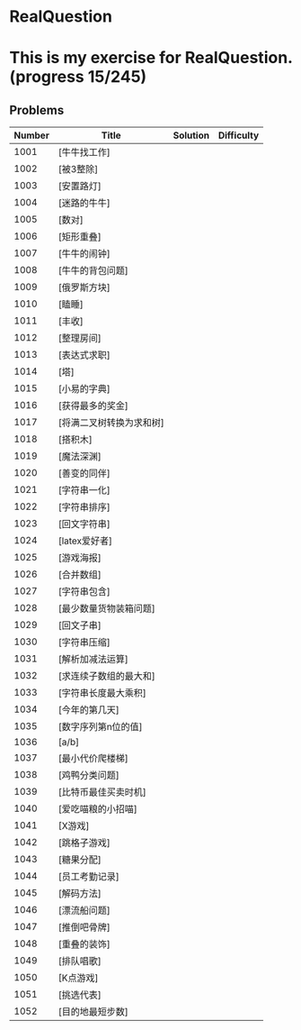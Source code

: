 RealQuestion
=====================================================
This is my exercise for RealQuestion. (progress 15/245)
=====================================================
## Problems

| Number | Title | Solution | Difficulty |
|--------|-------|----------|------------|
|1001|	 [牛牛找工作]
|1002|	 [被3整除]
|1003|	 [安置路灯] 
|1004|	 [迷路的牛牛]
|1005|	 [数对]
|1006|	 [矩形重叠]
|1007|	 [牛牛的闹钟]
|1008|	 [牛牛的背包问题]
|1009|	 [俄罗斯方块]
|1010|	 [瞌睡]
|1011|	 [丰收]
|1012|	 [整理房间]
|1013|	 [表达式求职]
|1014|	 [塔]
|1015|	 [小易的字典]
|1016|	 [获得最多的奖金]
|1017|   [将满二叉树转换为求和树]
|1018|	 [搭积木]
|1019|	 [魔法深渊]
|1020|	 [善变的同伴]
|1021|	 [字符串一化]
|1022|	 [字符串排序]
|1023|	 [回文字符串]
|1024|	 [latex爱好者]
|1025|	 [游戏海报]
|1026|	 [合并数组]
|1027|	 [字符串包含]
|1028|	 [最少数量货物装箱问题]
|1029|	 [回文子串]
|1030|	 [字符串压缩]
|1031|	 [解析加减法运算]
|1032|	 [求连续子数组的最大和]
|1033|	 [字符串长度最大乘积]
|1034|	 [今年的第几天]
|1035|	 [数字序列第n位的值]
|1036|	 [a/b]
|1037|	 [最小代价爬楼梯]
|1038|	 [鸡鸭分类问题]
|1039|	 [比特币最佳买卖时机]
|1040|	 [爱吃喵粮的小招喵]
|1041|	 [X游戏]
|1042|	 [跳格子游戏]
|1043|	 [糖果分配]
|1044|	 [员工考勤记录]
|1045|	 [解码方法]
|1046|	 [漂流船问题]
|1047|	 [推倒吧骨牌]
|1048|	 [重叠的装饰]
|1049|	 [排队唱歌]
|1050|	 [K点游戏]
|1051|	 [挑选代表]
|1052|	 [目的地最短步数]





